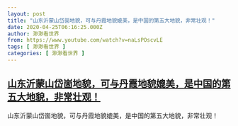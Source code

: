 ```yaml
---
layout: post
title: "山东沂蒙山岱崮地貌，可与丹霞地貌媲美，是中国的第五大地貌，非常壮观！"
date: 2020-04-25T06:16:25.000Z
author: 渺渺看世界
from: https://www.youtube.com/watch?v=naLsPOscvLE
tags: [ 渺渺看世界 ]
categories: [ 渺渺看世界 ]
---
```

<!--1587795385000-->
[山东沂蒙山岱崮地貌，可与丹霞地貌媲美，是中国的第五大地貌，非常壮观！](https://www.youtube.com/watch?v=naLsPOscvLE)
------

<div>
山东沂蒙山岱崮地貌，可与丹霞地貌媲美，是中国的第五大地貌，非常壮观！
</div>
